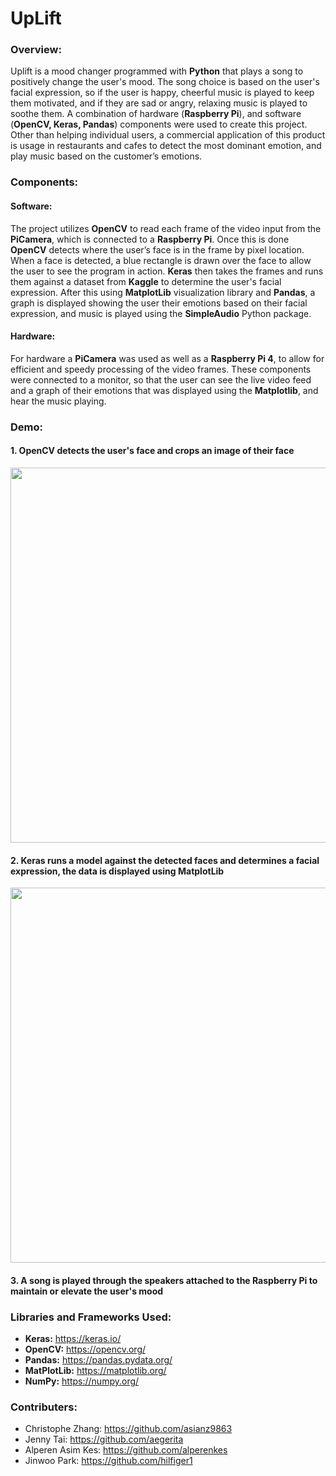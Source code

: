 # UpLift
### Overview:
Uplift is a mood changer programmed with **Python** that plays a song to positively change the user's mood. The song choice is based on the user's facial expression, so if the user is happy, cheerful music is played to keep them motivated, and if they are sad or angry, relaxing music is played to soothe them. A combination of hardware (**Raspberry Pi**), and software (**OpenCV, Keras, Pandas**) components were used to create this project. 
<br />
Other than helping individual users, a commercial application of this product is usage in restaurants and cafes to detect the most dominant emotion, and play music based on the customer’s emotions.


### Components:
#### Software:
The project utilizes **OpenCV** to read each frame of the video input from the **PiCamera**, which is connected to a **Raspberry Pi**. Once this is done **OpenCV** detects where the user’s face is in the frame by pixel location. When a face is detected, a blue rectangle is drawn over the face to allow the user to see the program in action. **Keras** then takes the frames and runs them against a dataset from **Kaggle** to determine the user's facial expression. After this using **MatplotLib** visualization library and **Pandas**, a graph is displayed showing the user their emotions based on their facial expression, and music is played using the **SimpleAudio** Python package.

#### Hardware:
For hardware a **PiCamera** was used as well as a **Raspberry Pi 4**, to allow for efficient and speedy processing of the video frames. These components were connected to a monitor, so that the user can see the live video feed and a graph of their emotions that was displayed using the **Matplotlib**, and hear the music playing.


### Demo:
#### 1. OpenCV detects the user's face and crops an image of their face
<img src="https://user-images.githubusercontent.com/66835262/103143615-f19e3880-46e7-11eb-9e94-6a8dc7155ed4.png" width="600px">

#### 2. Keras runs a model against the detected faces and determines a facial expression, the data is displayed using MatplotLib
<img src="https://user-images.githubusercontent.com/66835262/103143643-6a9d9000-46e8-11eb-82e7-1dae90e5593f.png" width="600px">

#### 3. A song is played through the speakers attached to the Raspberry Pi to maintain or elevate the user's mood 


### Libraries and Frameworks Used:
* **Keras:** https://keras.io/
* **OpenCV:** https://opencv.org/
* **Pandas:** https://pandas.pydata.org/
* **MatPlotLib:** https://matplotlib.org/
* **NumPy:** https://numpy.org/


### Contributers:
* Christophe Zhang: https://github.com/asianz9863
* Jenny Tai: https://github.com/aegerita
* Alperen Asim Kes: https://github.com/alperenkes
* Jinwoo Park: https://github.com/hilfiger1
